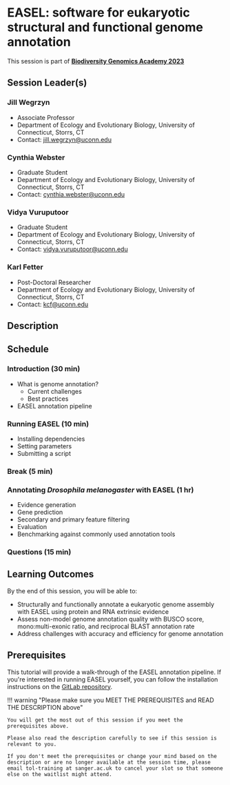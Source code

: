 # EASEL: software for eukaryotic structural and functional genome annotation

This session is part of [**Biodiversity Genomics Academy 2023**](https://BGA23.org)

## Session Leader(s)

### Jill Wegrzyn 
- Associate Professor
- Department of Ecology and Evolutionary Biology, University of Connecticut, Storrs, CT
- Contact: jill.wegrzyn@uconn.edu

### Cynthia Webster
- Graduate Student
- Department of Ecology and Evolutionary Biology, University of Connecticut, Storrs, CT
- Contact: cynthia.webster@uconn.edu

### Vidya Vuruputoor
- Graduate Student
- Department of Ecology and Evolutionary Biology, University of Connecticut, Storrs, CT
- Contact: vidya.vuruputoor@uconn.edu

### Karl Fetter
- Post-Doctoral Researcher
- Department of Ecology and Evolutionary Biology, University of Connecticut, Storrs, CT
- Contact: kcf@uconn.edu

## Description

## Schedule
### Introduction (30 min)
- What is genome annotation?
    - Current challenges
    - Best practices
- EASEL annotation pipeline

### Running EASEL (10 min)
- Installing dependencies
- Setting parameters
- Submitting a script

### Break (5 min)

### Annotating _Drosophila melanogaster_ with EASEL (1 hr)
- Evidence generation
- Gene prediction
- Secondary and primary feature filtering
- Evaluation
- Benchmarking against commonly used annotation tools

### Questions (15 min)

## Learning Outcomes
By the end of this session, you will be able to:

- Structurally and functionally annotate a eukaryotic genome assembly with EASEL using protein and RNA extrinsic evidence
- Assess non-model genome annotation quality with BUSCO score, mono:multi-exonic ratio, and reciprocal BLAST annotation rate
- Address challenges with accuracy and efficiency for genome annotation

## Prerequisites

This tutorial will provide a walk-through of the EASEL annotation pipeline. If you're interested in running EASEL yourself, you can follow the installation instructions on the [GitLab repository](https://gitlab.com/PlantGenomicsLab/easel).

!!! warning "Please make sure you MEET THE PREREQUISITES and READ THE DESCRIPTION above"

    You will get the most out of this session if you meet the prerequisites above.

    Please also read the description carefully to see if this session is relevant to you.
    
    If you don't meet the prerequisites or change your mind based on the description or are no longer available at the session time, please email tol-training at sanger.ac.uk to cancel your slot so that someone else on the waitlist might attend.
